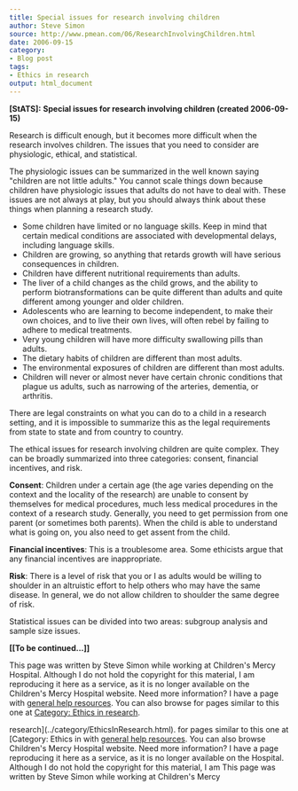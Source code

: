 ```yaml
---
title: Special issues for research involving children
author: Steve Simon
source: http://www.pmean.com/06/ResearchInvolvingChildren.html
date: 2006-09-15
category:
- Blog post
tags:
- Ethics in research
output: html_document
---
```

**[StATS]:** **Special issues for research involving
children (created 2006-09-15)**

Research is difficult enough, but it becomes more difficult when the
research involves children. The issues that you need to consider are
physiologic, ethical, and statistical.

The physiologic issues can be summarized in the well known saying
\"children are not little adults.\" You cannot scale things down because
children have physiologic issues that adults do not have to deal with.
These issues are not always at play, but you should always think about
these things when planning a research study.

-   Some children have limited or no language skills. Keep in mind that
    certain medical conditions are associated with developmental delays,
    including language skills.
-   Children are growing, so anything that retards growth will have
    serious consequences in children.
-   Children have different nutritional requirements than adults.
-   The liver of a child changes as the child grows, and the ability to
    perform biotransformations can be quite different than adults and
    quite different among younger and older children.
-   Adolescents who are learning to become independent, to make their
    own choices, and to live their own lives, will often rebel by
    failing to adhere to medical treatments.
-   Very young children will have more difficulty swallowing pills than
    adults.
-   The dietary habits of children are different than most adults.
-   The environmental exposures of children are different than most
    adults.
-   Children will never or almost never have certain chronic conditions
    that plague us adults, such as narrowing of the arteries, dementia,
    or arthritis.

There are legal constraints on what you can do to a child in a research
setting, and it is impossible to summarize this as the legal
requirements from state to state and from country to country.

The ethical issues for research involving children are quite complex.
They can be broadly summarized into three categories: consent, financial
incentives, and risk.

**Consent**: Children under a certain age (the age varies depending on
the context and the locality of the research) are unable to consent by
themselves for medical procedures, much less medical procedures in the
context of a research study. Generally, you need to get permission from
one parent (or sometimes both parents). When the child is able to
understand what is going on, you also need to get assent from the child.

**Financial incentives**: This is a troublesome area. Some ethicists
argue that any financial incentives are inappropriate.

**Risk**: There is a level of risk that you or I as adults would be
willing to shoulder in an altruistic effort to help others who may have
the same disease. In general, we do not allow children to shoulder the
same degree of risk.

Statistical issues can be divided into two areas: subgroup analysis and
sample size issues.

**\[\[To be continued\...\]\]**

This page was written by Steve Simon while working at Children\'s Mercy
Hospital. Although I do not hold the copyright for this material, I am
reproducing it here as a service, as it is no longer available on the
Children\'s Mercy Hospital website. Need more information? I have a page
with [general help resources](../GeneralHelp.html). You can also browse
for pages similar to this one at [Category: Ethics in
research](../category/EthicsInResearch.html).
<!---More--->
research](../category/EthicsInResearch.html).
for pages similar to this one at [Category: Ethics in
with [general help resources](../GeneralHelp.html). You can also browse
Children\'s Mercy Hospital website. Need more information? I have a page
reproducing it here as a service, as it is no longer available on the
Hospital. Although I do not hold the copyright for this material, I am
This page was written by Steve Simon while working at Children\'s Mercy

<!---Do not use
**[StATS]:** **Special issues for research involving
This page was written by Steve Simon while working at Children\'s Mercy
Hospital. Although I do not hold the copyright for this material, I am
reproducing it here as a service, as it is no longer available on the
Children\'s Mercy Hospital website. Need more information? I have a page
with [general help resources](../GeneralHelp.html). You can also browse
for pages similar to this one at [Category: Ethics in
research](../category/EthicsInResearch.html).
--->

